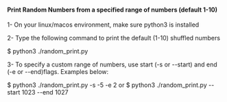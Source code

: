 #### Print Random Numbers from a specified range of numbers (default 1-10)  ####

1- On your linux/macos environment, make sure python3 is installed

2- Type the following command to print the default (1-10) shuffled numbers
	
   $ python3 ./random_print.py

3- To specify a custom range of numbers, use start (-s or --start) 
   and end (-e or --end)flags. Examples below:
   
   $ python3 ./random_print.py -s -5 -e 2
or
   $ python3 ./random_print.py --start 1023 --end 1027
